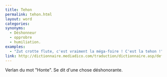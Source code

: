 ```yaml
---
title: Tehon
permalink: tehon.html
layout: word
categories:
synonyms:
  - Déshonneur
  - opprobre
  - humiliation.
examples:
  - "Zut crotte flute, c'est vraiment la méga-foire ! C'est la tehon !"
link: http://dictionnaire.mediadico.com/traduction/dictionnaire.asp/definition/honte/2006
---
```


Verlan du mot &quot;Honte&quot;. Se dit d'une chose déshonorante.

